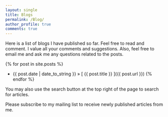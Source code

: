 ```yaml
---
layout: single
title: Blogs
permalink: /Blog/
author_profile: true
comments: true
---
```


Here is a list of blogs I have published so far. Feel free to read and comment. I value all your comments and suggestions. Also, feel free to email me and ask me any questions related to the posts.  

{% for post in site.posts %}
  * {{ post.date | date_to_string }} &raquo; [ {{ post.title }} ]({{ post.url }})
{% endfor %}

You may also use the search button at the top right of the page to search for articles.  

Please subscribe to my mailing list to receive newly published articles from me.  
